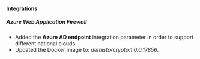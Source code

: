 
#### Integrations
##### Azure Web Application Firewall
- Added the **Azure AD endpoint** integration parameter in order to support different national clouds.
- Updated the Docker image to: *demisto/crypto:1.0.0.17856*.
